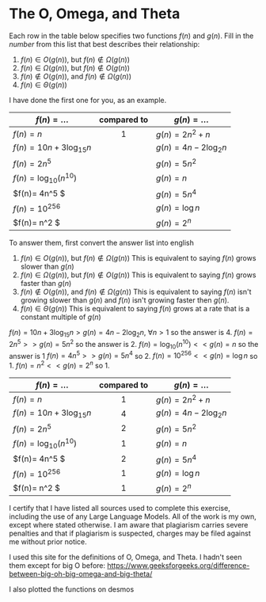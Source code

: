 # The O, Omega, and Theta

Each row in the table below specifies two functions $f(n)$ and $g(n)$.
Fill in the *number* from this list that best describes their relationship:

1. $f(n)\in O(g(n))$, but $f(n)\not \in \Omega(g(n))$
1. $f(n)\in \Omega(g(n))$, but $f(n)\not \in O(g(n))$
1. $f(n)\not\in O(g(n))$, and $f(n)\not \in \Omega(g(n))$
1. $f(n)\in \Theta (g(n))$

I have done the first one for you, as an example.

| $f(n)=\ldots$              | compared to | $g(n)=\ldots$          |
|----------------------------|:-----------:|------------------------|
| $f(n)=n$                   | 1           | $g(n)=2n^2 + n$        |
| $f(n)= 10n + 3\log_{15} n$ |             | $g(n)= 4n - 2\log_2 n$ |
| $f(n) = 2n^5$              |             | $g(n) = 5n^2$          |
| $f(n)=\log_{10} \left(n^{10}\right)$ |  | $g(n)=n$ |
| $f(n)= 4n^5 $ |  | $g(n)= 5n^4$ |
| $f(n) = 10^{256}$ |  | $g(n) = \log n$ |
| $f(n)= n^2 $ |  | $g(n)= 2^n$ |

To answer them, first convert the answer list into english

1. $f(n)\in O(g(n))$, but $f(n)\not \in \Omega(g(n))$
This is equivalent to saying $f(n)$ grows slower than $g(n)$
2. $f(n)\in \Omega(g(n))$, but $f(n)\not \in O(g(n))$
This is equivalent to saying $f(n)$ grows faster than $g(n)$
3. $f(n)\not\in O(g(n))$, and $f(n)\not \in \Omega(g(n))$
This is equivalent to saying $f(n)$ isn't growing slower than $g(n)$ and  $f(n)$ isn't growing faster then $g(n)$. 
4. $f(n)\in \Theta (g(n))$
This is equivalent to saying $f(n)$ grows at a rate that is a constant multiple of $g(n)$

$f(n)= 10n + 3\log_{15} n > g(n)= 4n - 2\log_2 n$, $\forall n > 1$ so the answer is 4.
$f(n) = 2n^5 >> g(n) = 5n^2$  so the answer is 2.
$f(n)=\log_{10} \left(n^{10}\right) << g(n)=n$ so the answer is 1
$f(n)= 4n^5 >> g(n)= 5n^4$ so 2.
$f(n) = 10^{256} << g(n) = \log n$ so 1.
$f(n)= n^2 << g(n)= 2^n$ so 1.

| $f(n)=\ldots$              | compared to | $g(n)=\ldots$          |
|----------------------------|:-----------:|------------------------|
| $f(n)=n$                   | 1           | $g(n)=2n^2 + n$        |
| $f(n)= 10n + 3\log_{15} n$ |4            | $g(n)= 4n - 2\log_2 n$ |
| $f(n) = 2n^5$              |2            | $g(n) = 5n^2$          |
| $f(n)=\log_{10} \left(n^{10}\right)$ | 1 | $g(n)=n$ |
| $f(n)= 4n^5 $ | 2 | $g(n)= 5n^4$ |
| $f(n) = 10^{256}$ | 1 | $g(n) = \log n$ |
| $f(n)= n^2 $ | 1 | $g(n)= 2^n$ |

I certify that I have listed all sources used to complete this exercise, including the use of any Large Language Models. All of the work is my own, except where stated otherwise. I am aware that plagiarism carries severe penalties and that if plagiarism is suspected, charges may be filed against me without prior notice.

I used this site for the definitions of O, Omega, and Theta. I hadn't seen them except for big O before:
https://www.geeksforgeeks.org/difference-between-big-oh-big-omega-and-big-theta/

I also plotted the functions on desmos
